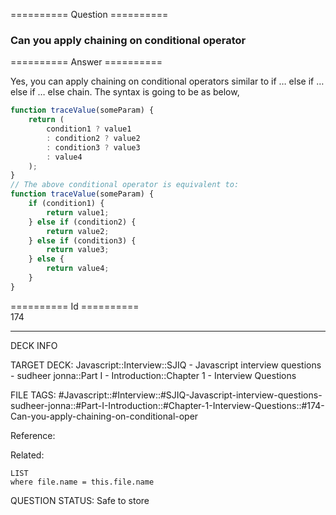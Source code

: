 ========== Question ==========  

### Can you apply chaining on conditional operator  

========== Answer ==========  

Yes, you can apply chaining on conditional operators similar to if … else if … else if … else chain. The syntax is going to be as below,

```javascript
function traceValue(someParam) {
    return (
        condition1 ? value1
        : condition2 ? value2
        : condition3 ? value3
        : value4
    );
}
// The above conditional operator is equivalent to:
function traceValue(someParam) {
    if (condition1) {
        return value1;
    } else if (condition2) {
        return value2;
    } else if (condition3) {
        return value3;
    } else {
        return value4;
    }
}
```

========== Id ==========  
174

---

DECK INFO

TARGET DECK: Javascript::Interview::SJIQ - Javascript interview questions - sudheer jonna::Part I - Introduction::Chapter 1 - Interview Questions

FILE TAGS: #Javascript::#Interview::#SJIQ-Javascript-interview-questions-sudheer-jonna::#Part-I-Introduction::#Chapter-1-Interview-Questions::#174-Can-you-apply-chaining-on-conditional-oper

Reference:

Related:

```dataview
LIST
where file.name = this.file.name
```

QUESTION STATUS: Safe to store
